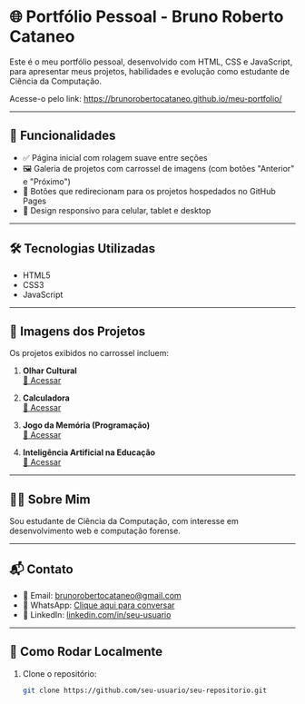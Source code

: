 # 🌐 Portfólio Pessoal - Bruno Roberto Cataneo

Este é o meu portfólio pessoal, desenvolvido com HTML, CSS e JavaScript, para apresentar meus projetos, habilidades e evolução como estudante de Ciência da Computação.

Acesse-o pelo link: https://brunorobertocataneo.github.io/meu-portfolio/

---

## 🚀 Funcionalidades

- ✅ Página inicial com rolagem suave entre seções
- 🖼️ Galeria de projetos com carrossel de imagens (com botões "Anterior" e "Próximo")
- 🎯 Botões que redirecionam para os projetos hospedados no GitHub Pages
- 📱 Design responsivo para celular, tablet e desktop

---

## 🛠️ Tecnologias Utilizadas

- HTML5
- CSS3
- JavaScript 

---

## 📸 Imagens dos Projetos

Os projetos exibidos no carrossel incluem:

1. **Olhar Cultural**  
   [🔗 Acessar](https://brunorobertocataneo.github.io/olhar_cultural/)

2. **Calculadora**  
   [🔗 Acessar](https://brunorobertocataneo.github.io/Calculadora/)

3. **Jogo da Memória (Programação)**  
   [🔗 Acessar](https://brunorobertocataneo.github.io/programming_memory_game/)

4. **Inteligência Artificial na Educação**  
   [🔗 Acessar](https://brunorobertocataneo.github.io/I.A-NA-EDUCACAO/)

---

## 👨‍💻 Sobre Mim

Sou estudante de Ciência da Computação, com interesse em desenvolvimento web e computação forense. 

---

## 📬 Contato

- 📧 Email: brunorobertocataneo@gmail.com  
- 📱 WhatsApp: [Clique aqui para conversar](https://wa.me/49984099411)
- 💼 LinkedIn: [linkedin.com/in/seu-usuario](https://linkedin.com)

---

## 📌 Como Rodar Localmente

1. Clone o repositório:
   ```bash
   git clone https://github.com/seu-usuario/seu-repositorio.git
